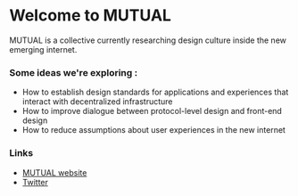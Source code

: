 # Welcome to MUTUAL

MUTUAL is a collective currently researching design culture inside the new emerging internet.

### Some ideas we're exploring : 

* How to establish design standards for applications and experiences that interact with decentralized infrastructure
* How to improve dialogue between protocol-level design and front-end design
* How to reduce assumptions about user experiences in the new internet

### Links

* [MUTUAL website](https://www.mutual.supply/) 
* [Twitter](https://www.twitter/com/mutualdesign/)

<!--

**Here are some ideas to get you started:**

🙋‍♀️ A short introduction - what is your organization all about?
🌈 Contribution guidelines - how can the community get involved?
👩‍💻 Useful resources - where can the community find your docs? Is there anything else the community should know?
🍿 Fun facts - what does your team eat for breakfast?
🧙 Remember, you can do mighty things with the power of [Markdown](https://docs.github.com/github/writing-on-github/getting-started-with-writing-and-formatting-on-github/basic-writing-and-formatting-syntax)
-->
